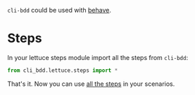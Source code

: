 `cli-bdd` could be used with [behave](https://pythonhosted.org/behave/index.html).

# Steps

In your lettuce steps module import all the steps from `cli-bdd`:

```python
from cli_bdd.lettuce.steps import *
```

That's it. Now you can use [all the steps](/steps/) in your scenarios.
